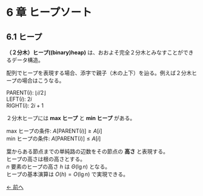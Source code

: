 # 6 章 ヒープソート

## 6.1 ヒープ

**（２分木）ヒープ((binary)heap)** は、おおよそ完全２分木とみなすことができるデータ構造。

配列でヒープを表現する場合、添字で親子（木の上下）を辿る。例えば２分木ヒープの場合はこうなる。

$\text{PARENT}(i)$: $\lfloor i/2 \rfloor$  
$\text{LEFT}(i)$: $2i$  
$\text{RIGHT}(i)$: $2i+1$

２分木ヒープには **max ヒープ** と **min ヒープ** がある。

max ヒープの条件: $A[\text{PARENT}(i)] \ge A[i]$  
min ヒープの条件: $A[\text{PARENT}(i)] \le A[i]$

葉からある節点までの単純路の辺数をその節点の **高さ** と表現する。  
ヒープの高さは根の高さとする。  
$n$ 要素のヒープの高さ $h$ は $\Theta(\lg n)$ となる。  
ヒープの基本演算は $O(h) = O(\lg n)$ で実現できる。

[← 前へ](../ch04/note.md)
